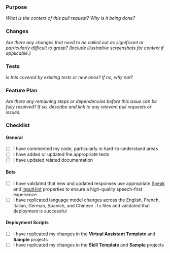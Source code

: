 <!--- This repository only accepts pull requests related to open issues, please link the open issue in description below. See https://help.github.com/articles/closing-issues-using-keywords/ to learn about automation. 
For example - Close #123: Description goes here. -->
### Purpose
*What is the context of this pull request? Why is it being done?*

### Changes
*Are there any changes that need to be called out as significant or particularly difficult to grasp? (Include illustrative screenshots for context if applicable.)*

### Tests
*Is this covered by existing tests or new ones? If no, why not?*

### Feature Plan
*Are there any remaining steps or dependencies before this issue can be fully resolved? If so, describe and link to any relevant pull requests or issues.*

### Checklist

#### General
- [ ] I have commented my code, particularly in hard-to-understand areas	
- [ ] I have added or updated the appropriate tests	
- [ ] I have updated related documentation

#### Bots
- [ ] I have validated that new and updated responses use appropriate [Speak](https://docs.microsoft.com/en-us/azure/bot-service/dotnet/bot-builder-dotnet-text-to-speech?view=azure-bot-service-3.0) and [InputHint](https://docs.microsoft.com/en-us/azure/bot-service/dotnet/bot-builder-dotnet-add-input-hints?view=azure-bot-service-3.0) properties to ensure a high-quality speech-first experience
- [ ] I have replicated language model changes across the English, French, Italian, German, Spanish, and Chinese `.lu` files and validated that deployment is successful

#### Deployment Scripts
- [ ] I have replicated my changes in the **Virtual Assistant Template** and **Sample** projects
- [ ] I have replicated my changes in the **Skill Template** and **Sample** projects
